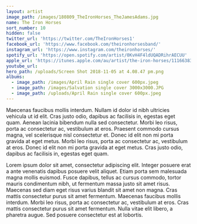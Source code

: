 ```yaml
---
layout: artist
image_path: /images/180809_TheIronHorses_TheJamesAdams.jpg
name: The Iron Horses
sort_number: 10
hidden: false
twitter_url: 'https://twitter.com/TheIronHorses1'
facebook_url: 'https://www.facebook.com/theironhorsesband/'
instagram_url: 'https://www.instagram.com/theironhorses/'
spotify_url: 'https://open.spotify.com/artist/0KvH4F4ldUQADRihrAECUU'
apple_url: 'https://itunes.apple.com/au/artist/the-iron-horses/1116638398'
youtube_url:
hero_path: /uploads/Screen Shot 2018-11-05 at 4.08.47 pm.png
albums:
  - image_path: /images/April Rain single cover 600px.jpeg
  - image_path: /images/Salvation single cover 3000x3000.JPG
  - image_path: /uploads/April Rain single cover 600px.jpeg
---
```


Maecenas faucibus mollis interdum. Nullam id dolor id nibh ultricies vehicula ut id elit. Cras justo odio, dapibus ac facilisis in, egestas eget quam. Aenean lacinia bibendum nulla sed consectetur. Morbi leo risus, porta ac consectetur ac, vestibulum at eros. Praesent commodo cursus magna, vel scelerisque nisl consectetur et. Donec id elit non mi porta gravida at eget metus. Morbi leo risus, porta ac consectetur ac, vestibulum at eros. Donec id elit non mi porta gravida at eget metus. Cras justo odio, dapibus ac facilisis in, egestas eget quam.

Lorem ipsum dolor sit amet, consectetur adipiscing elit. Integer posuere erat a ante venenatis dapibus posuere velit aliquet. Etiam porta sem malesuada magna mollis euismod. Fusce dapibus, tellus ac cursus commodo, tortor mauris condimentum nibh, ut fermentum massa justo sit amet risus. Maecenas sed diam eget risus varius blandit sit amet non magna. Cras mattis consectetur purus sit amet fermentum. Maecenas faucibus mollis interdum. Morbi leo risus, porta ac consectetur ac, vestibulum at eros. Cras mattis consectetur purus sit amet fermentum. Nulla vitae elit libero, a pharetra augue. Sed posuere consectetur est at lobortis.